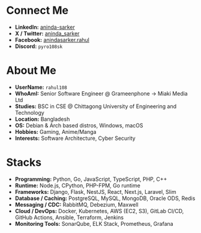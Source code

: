 # Connect Me

- **LinkedIn:** [aninda-sarker](https://www.linkedin.com/in/aninda-sarker)  
- **X / Twitter:** [aninda_sarker](https://twitter.com/aninda_sarker)  
- **Facebook:** [anindasarker.rahul](https://www.facebook.com/anindasarker.rahul)  
- **Discord:** `pyro108sk`  


# About Me

- **UserName:** `rahul108`  
- **WhoAmI:** Senior Software Engineer @ Grameenphone → Miaki Media Ltd  
- **Studies:** BSC in CSE @ Chittagong University of Engineering and Technology  
- **Location:** Bangladesh  
- **OS:** Debian & Arch based distros, Windows, macOS  
- **Hobbies:** Gaming, Anime/Manga  
- **Interests:** Software Architecture, Cyber Security  


# Stacks

- **Programming:** Python, Go, JavaScript, TypeScript, PHP, C++  
- **Runtime:** Node.js, CPython, PHP-FPM, Go runtime  
- **Frameworks:** Django, Flask, NestJS, React, Next.js, Laravel, Slim  
- **Database / Caching:** PostgreSQL, MySQL, MongoDB, Oracle ODS, Redis  
- **Messaging / CDC:** RabbitMQ, Debezium, Maxwell  
- **Cloud / DevOps:** Docker, Kubernetes, AWS (EC2, S3), GitLab CI/CD, GitHub Actions, Ansible, Terraform, Jenkins  
- **Monitoring Tools:** SonarQube, ELK Stack, Prometheus, Grafana  
